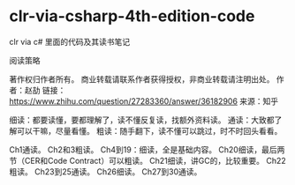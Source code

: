 # clr-via-csharp-4th-edition-code

clr via c# 里面的代码及其读书笔记

阅读策略

著作权归作者所有。
商业转载请联系作者获得授权，非商业转载请注明出处。
作者：赵劼
链接：https://www.zhihu.com/question/27283360/answer/36182906
来源：知乎

细读：都要读懂，要都理解了，读不懂反复读，找额外资料读。
通读：大致都了解可以干嘛，尽量看懂。
粗读：随手翻下，读不懂可以跳过，时不时回头看看。

Ch1通读。
Ch2和3粗读。
Ch4到19：细读，全是基础内容。
Ch20细读，最后两节（CER和Code Contract）可以粗读。
Ch21细读，讲GC的，比较重要。
Ch22粗读。
Ch23到25通读。
Ch26细读。
Ch27到30通读。
